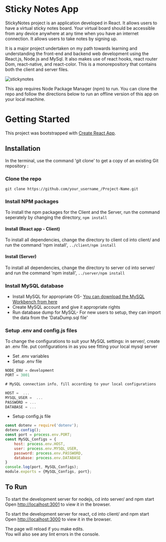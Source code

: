 # Sticky Notes App

StickyNotes project is an application developed in React. It allows users to have a virtual sticky notes board. Your virtual board should be accessible from any device anywhere at any time when you have an internet connection. It allows users to take notes by signing up.

It is a major project undertaken on my path towards learning and understanding the front-end and backend web development using the React.js, Node.js and MySql. It also makes use of react hooks, react router Dom, react-native, and react-color. This is a monorepository that contains both the client and server files. 

![stickynotes](https://user-images.githubusercontent.com/74065235/109551772-8daf3c00-7aab-11eb-95c4-a9fc3002c803.png)

This app requires Node Package Manager (npm) to run. You can clone the repo and follow the directions below to run an offline version of this app on your local machine.


# Getting Started
This project was bootstrapped with [Create React App](https://github.com/facebook/create-react-app).

## Installation

In the terminal, use the command 'git clone' to get a copy of an existing Git repository :

### Clone the repo
`git clone https://github.com/your_username_/Project-Name.git`

### Install NPM packages
To install the npm packages for the Client and the Server, run the command seperately by changing the directory,
`npm install`

#### Install (React app - Client)
To install all dependencies, change the directory to client 
cd into client/ and run the command 'npm install', `../client/npm install`

#### Install (Server)
To install all dependencies, change the directory to server 
cd into server/ and run the command 'npm install', `../server/npm install`

### Install MySQL database
   - Install MySQL for appropriate OS-
     [You can download the MySQL Workbench from here](https://www.mysql.com/products/workbench/)
   - Create MySQL account and give it appropriate rights
   - Run database dump for MySQL-
     For new users to setup, they can import the data from the 'DataDump.sql file'

### Setup .env and config.js files
To change the configurations to suit your MySQL settings:
in server/, create an .env file. put configurations in as you see fitting your local mysql server 
   - Set .env variables
   - Setup .env file
   
```javascript
NODE_ENV = development
PORT = 3001

# MySQL connection info, fill according to your local configurations

HOST =  ...
MYSQL_USER =  ...
PASSWORD = ...
DATABASE = ...
```
  - Setup config.js file

```javascript
const dotenv = require('dotenv');
dotenv.config();
const port = process.env.PORT;
const MySQL_Configs = {
    host: process.env.HOST,
    user: process.env.MYSQL_USER,
    password: process.env.PASSWORD,
    database: process.env.DATABASE
}
console.log(port, MySQL_Configs);
module.exports = {MySQL_Configs, port};
```


## To Run
To start the development server for nodejs, cd into server/ and npm start
Open [http://localhost:3001](http://localhost:3001) to view it in the browser.

To start the development server for react, cd into client/ and npm start
Open [http://localhost:3000](http://localhost:3000) to view it in the browser.


The page will reload if you make edits.\
You will also see any lint errors in the console.

